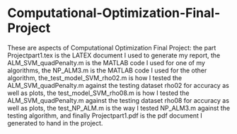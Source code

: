 # Computational-Optimization-Final-Project
These are aspects of Computational Optimization Final Project: the part Projectpart1.tex is the LATEX document I used to generate my report,
the ALM_SVM_quadPenalty.m is the MATLAB code I used for one of my algorithms, the NP_ALM3.m is the MATLAB code I used for the other algorithm, 
the_test_model_SVM_rho02.m is how I tested the ALM_SVM_quadPenalty.m against the testing dataset rho02 for accuracy as well as plots, 
the test_model_SVM_rho08.m is how I tested the ALM_SVM_quadPenalty.m against the testing dataset rho08 for accuracy as well as plots,
the test_NP_ALM.m is the way I tested NP_ALM3.m against the testing algorithm, and finally Projectpart1.pdf is the pdf document I generated
to hand in the project.
